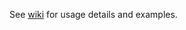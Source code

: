 See [wiki][1] for usage details and examples.

[1]: https://github.com/Rfvgyhn/Gnomoria.ContentExtractor/wiki